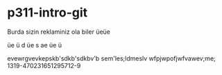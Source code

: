 # p311-intro-git

Burda sizin reklaminiz ola biler
üeüe

üe
ü
d
üe
s
ae
üe
ü

evewrgvevkepskb'sdkb'sdkbv'b
sem'les;ldmeslv
wfpjwpofjwfvawev;me;
1319-470231651295712-9
